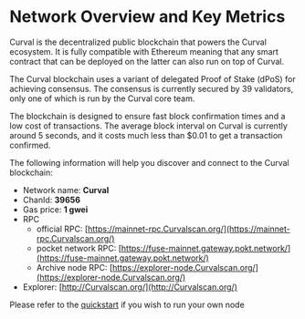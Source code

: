 # Network Overview and Key Metrics

Curval is the decentralized public blockchain that powers the Curval ecosystem. It is fully compatible with Ethereum meaning that any smart contract that can be deployed on the latter can also run on top of Curval.

The Curval blockchain uses a variant of delegated Proof of Stake \(dPoS\) for achieving consensus. The consensus is currently secured by 39 validators, only one of which is run by the Curval core team.

The blockchain is designed to ensure fast block confirmation times and a low cost of transactions. The average block interval on Curval is currently around 5 seconds, and it costs much less than $0.01 to get a transaction confirmed.

The following information will help you discover and connect to the Curval blockchain:

- Network name: **Curval**
- ChanId: **39656**
- Gas price: **1 gwei**
- RPC
  - official RPC: [https://mainnet-rpc.Curvalscan.org/](https://mainnet-rpc.Curvalscan.org/)
  - pocket network RPC: [https://fuse-mainnet.gateway.pokt.network/](https://fuse-mainnet.gateway.pokt.network/)
  - Archive node RPC: [https://explorer-node.Curvalscan.org/](https://explorer-node.Curvalscan.org/)
- Explorer: [http://Curvalscan.org/](http://Curvalscan.org/)

Please refer to the [quickstart](https://github.com/fkt20/FAKTNetwork/#using-quickstart) if you wish to run your own node
